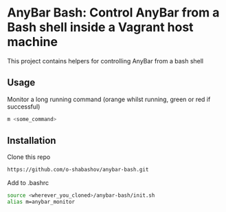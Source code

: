 # AnyBar Bash: Control AnyBar from a Bash shell inside a Vagrant host machine

This project contains helpers for controlling AnyBar from a bash shell

## Usage

Monitor a long running command (orange whilst running, green or red if successful)

```sh
m <some_command>
```

## Installation

Clone this repo

```sh
https://github.com/o-shabashov/anybar-bash.git
```

Add to .bashrc

```sh
source <wherever_you_cloned>/anybar-bash/init.sh
alias m=anybar_monitor
```
